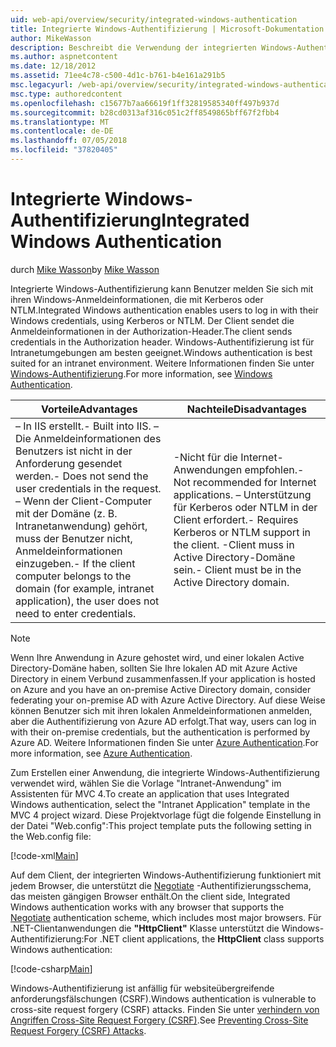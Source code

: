 ```yaml
---
uid: web-api/overview/security/integrated-windows-authentication
title: Integrierte Windows-Authentifizierung | Microsoft-Dokumentation
author: MikeWasson
description: Beschreibt die Verwendung der integrierten Windows-Authentifizierung in ASP.NET Web-API.
ms.author: aspnetcontent
ms.date: 12/18/2012
ms.assetid: 71ee4c78-c500-4d1c-b761-b4e161a291b5
msc.legacyurl: /web-api/overview/security/integrated-windows-authentication
msc.type: authoredcontent
ms.openlocfilehash: c15677b7aa66619f1ff32819585340ff497b937d
ms.sourcegitcommit: b28cd0313af316c051c2ff8549865bff67f2fbb4
ms.translationtype: MT
ms.contentlocale: de-DE
ms.lasthandoff: 07/05/2018
ms.locfileid: "37820405"
---
```

<a name="integrated-windows-authentication"></a><span data-ttu-id="6c7d0-103">Integrierte Windows-Authentifizierung</span><span class="sxs-lookup"><span data-stu-id="6c7d0-103">Integrated Windows Authentication</span></span>
====================
<span data-ttu-id="6c7d0-104">durch [Mike Wasson](https://github.com/MikeWasson)</span><span class="sxs-lookup"><span data-stu-id="6c7d0-104">by [Mike Wasson](https://github.com/MikeWasson)</span></span>

<span data-ttu-id="6c7d0-105">Integrierte Windows-Authentifizierung kann Benutzer melden Sie sich mit ihren Windows-Anmeldeinformationen, die mit Kerberos oder NTLM.</span><span class="sxs-lookup"><span data-stu-id="6c7d0-105">Integrated Windows authentication enables users to log in with their Windows credentials, using Kerberos or NTLM.</span></span> <span data-ttu-id="6c7d0-106">Der Client sendet die Anmeldeinformationen in der Authorization-Header.</span><span class="sxs-lookup"><span data-stu-id="6c7d0-106">The client sends credentials in the Authorization header.</span></span> <span data-ttu-id="6c7d0-107">Windows-Authentifizierung ist für Intranetumgebungen am besten geeignet.</span><span class="sxs-lookup"><span data-stu-id="6c7d0-107">Windows authentication is best suited for an intranet environment.</span></span> <span data-ttu-id="6c7d0-108">Weitere Informationen finden Sie unter [Windows-Authentifizierung](https://www.iis.net/configreference/system.webserver/security/authentication/windowsauthentication).</span><span class="sxs-lookup"><span data-stu-id="6c7d0-108">For more information, see [Windows Authentication](https://www.iis.net/configreference/system.webserver/security/authentication/windowsauthentication).</span></span>

| <span data-ttu-id="6c7d0-109">Vorteile</span><span class="sxs-lookup"><span data-stu-id="6c7d0-109">Advantages</span></span> | <span data-ttu-id="6c7d0-110">Nachteile</span><span class="sxs-lookup"><span data-stu-id="6c7d0-110">Disadvantages</span></span> |
| --- | --- |
| <span data-ttu-id="6c7d0-111">– In IIS erstellt.</span><span class="sxs-lookup"><span data-stu-id="6c7d0-111">- Built into IIS.</span></span> <span data-ttu-id="6c7d0-112">– Die Anmeldeinformationen des Benutzers ist nicht in der Anforderung gesendet werden.</span><span class="sxs-lookup"><span data-stu-id="6c7d0-112">- Does not send the user credentials in the request.</span></span> <span data-ttu-id="6c7d0-113">– Wenn der Client-Computer mit der Domäne (z. B. Intranetanwendung) gehört, muss der Benutzer nicht, Anmeldeinformationen einzugeben.</span><span class="sxs-lookup"><span data-stu-id="6c7d0-113">- If the client computer belongs to the domain (for example, intranet application), the user does not need to enter credentials.</span></span> | <span data-ttu-id="6c7d0-114">-Nicht für die Internet-Anwendungen empfohlen.</span><span class="sxs-lookup"><span data-stu-id="6c7d0-114">- Not recommended for Internet applications.</span></span> <span data-ttu-id="6c7d0-115">– Unterstützung für Kerberos oder NTLM in der Client erfordert.</span><span class="sxs-lookup"><span data-stu-id="6c7d0-115">- Requires Kerberos or NTLM support in the client.</span></span> <span data-ttu-id="6c7d0-116">-Client muss in Active Directory-Domäne sein.</span><span class="sxs-lookup"><span data-stu-id="6c7d0-116">- Client must be in the Active Directory domain.</span></span> |

> [!NOTE]
> <span data-ttu-id="6c7d0-117">Wenn Ihre Anwendung in Azure gehostet wird, und einer lokalen Active Directory-Domäne haben, sollten Sie Ihre lokalen AD mit Azure Active Directory in einem Verbund zusammenfassen.</span><span class="sxs-lookup"><span data-stu-id="6c7d0-117">If your application is hosted on Azure and you have an on-premise Active Directory domain, consider federating your on-premise AD with Azure Active Directory.</span></span> <span data-ttu-id="6c7d0-118">Auf diese Weise können Benutzer sich mit ihren lokalen Anmeldeinformationen anmelden, aber die Authentifizierung von Azure AD erfolgt.</span><span class="sxs-lookup"><span data-stu-id="6c7d0-118">That way, users can log in with their on-premise credentials, but the authentication is performed by Azure AD.</span></span> <span data-ttu-id="6c7d0-119">Weitere Informationen finden Sie unter [Azure Authentication](../../../visual-studio/overview/2012/windows-azure-authentication.md).</span><span class="sxs-lookup"><span data-stu-id="6c7d0-119">For more information, see [Azure Authentication](../../../visual-studio/overview/2012/windows-azure-authentication.md).</span></span>


<span data-ttu-id="6c7d0-120">Zum Erstellen einer Anwendung, die integrierte Windows-Authentifizierung verwendet wird, wählen Sie die Vorlage "Intranet-Anwendung" im Assistenten für MVC 4.</span><span class="sxs-lookup"><span data-stu-id="6c7d0-120">To create an application that uses Integrated Windows authentication, select the "Intranet Application" template in the MVC 4 project wizard.</span></span> <span data-ttu-id="6c7d0-121">Diese Projektvorlage fügt die folgende Einstellung in der Datei "Web.config":</span><span class="sxs-lookup"><span data-stu-id="6c7d0-121">This project template puts the following setting in the Web.config file:</span></span>

[!code-xml[Main](integrated-windows-authentication/samples/sample1.xml)]

<span data-ttu-id="6c7d0-122">Auf dem Client, der integrierten Windows-Authentifizierung funktioniert mit jedem Browser, die unterstützt die [Negotiate](http://www.ietf.org/rfc/rfc4559.txt) -Authentifizierungsschema, das meisten gängigen Browser enthält.</span><span class="sxs-lookup"><span data-stu-id="6c7d0-122">On the client side, Integrated Windows authentication works with any browser that supports the [Negotiate](http://www.ietf.org/rfc/rfc4559.txt) authentication scheme, which includes most major browsers.</span></span> <span data-ttu-id="6c7d0-123">Für .NET-Clientanwendungen die **"HttpClient"** Klasse unterstützt die Windows-Authentifizierung:</span><span class="sxs-lookup"><span data-stu-id="6c7d0-123">For .NET client applications, the **HttpClient** class supports Windows authentication:</span></span>

[!code-csharp[Main](integrated-windows-authentication/samples/sample2.cs)]

<span data-ttu-id="6c7d0-124">Windows-Authentifizierung ist anfällig für websiteübergreifende anforderungsfälschungen (CSRF).</span><span class="sxs-lookup"><span data-stu-id="6c7d0-124">Windows authentication is vulnerable to cross-site request forgery (CSRF) attacks.</span></span> <span data-ttu-id="6c7d0-125">Finden Sie unter [verhindern von Angriffen Cross-Site Request Forgery (CSRF)](preventing-cross-site-request-forgery-csrf-attacks.md).</span><span class="sxs-lookup"><span data-stu-id="6c7d0-125">See [Preventing Cross-Site Request Forgery (CSRF) Attacks](preventing-cross-site-request-forgery-csrf-attacks.md).</span></span>
